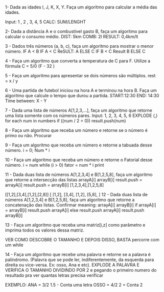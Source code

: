1- Dada as idades I, J, K, X, Y. Faça um algoritmo para calcular a média das idades.

Input: 1 , 2 , 3, 4, 5
CALC: SUM/LENGHT



2- Dada a distância A e o combustível gasto B, faça um algoritmo para calcular o consumo
médio.
DIST: 5km
COMB: 2l
RESULT: 0,4km/lt

3 - Dados três números (a, b, c), faça um algoritmo para mostrar o menor número.
IF A < B 
   IF A < C
	ReSULT: A
   ELSE C
IF B < C
	Result B
ELSE C

4 - Faça um algoritmo que converta a temperatura de C para F. Utilize a fórmula
C = 5/0 (F - 32 )

5 - Faça um algoritmo para apresentar se dois números são múltiplos.
rest = x / y

6 - Uma partida de futebol iniciou na hora A e terminou na hora B. Faça um algoritmo que
calcule o tempo que durou a partida.
START:12:30
END: 14:30
Time between: X - Y

7 - Dada uma lista de números A[1,2,3,...], faça um algoritmo que retorne uma lista somente
com os números pares.
Input: 1, 2, 3, 4, 5, 6
EXPLODE (,)
for each num in numbers 
	if ((num / 2 = 0))
		result.push(num)

8 - Faça um algoritmo que receba um número e retorne se o número é primo ou não.
Procurar

9 - Faça um algoritmo que receba um número e retorne a tabuada desse número.
i = 0;
Num * i

10 - Faça um algoritmo que receba um número e retorne o Fatorial desse número.
i = num
while (i > 0)
fator = num * i
print

11 - Dada duas lista de números A[1,2,3,4] e B[1,2,5,8], faça um algoritmo que retorne a
intersecção das listas
arrayA[i]
arrayB[i]
result.push = arrayA[i]
result.push = arrayB[i]
[1,2,3,4],[1,2,5,8]

[[1,2],[3,4],[1,2],[2,8]]
[
    [1,2],
    [3,4],
    [1,2],
    [5,8],
]
12 - Dada duas lista de números A[1,2,3,4] e B[1,2,5,8], faça um algoritmo que retorne a
concatenação das listas.
Confirmar meaning: 
arrayA[i]
arrayB[i]
if arrayA[i] = arrayB[i]
 result.push  arrayA[i]
else 
 result.push  arrayA[i]
 result.push  arrayB[i]

13 - Faça um algoritmo que receba uma matriz[i,z] como parâmetro e imprima todos os
valores dessa matriz.

VER COMO DESCOBRE O TAMANHO E DEPOIS DISSO, BASTA percorre com um while

14 - Faça um algoritmo que recebe uma palavra e retorne se a palavra é palíndromo.
(Palavra que se pode ler, indiferentemente, da esquerda para direita ou vice-versa. Ex: osso,
Ana e etc).
EXPLODE A PALAVRA E VERIFICA O TAMANHO DIVIDINDO POR 2 e pegando o primeiro numero do resultado pra  ver quantas letras precisa verificar 

EXEMPLO: ANA = 3/2 1.5 - Conta uma letra
	 OSSO = 4/2 2 = Conta 2

